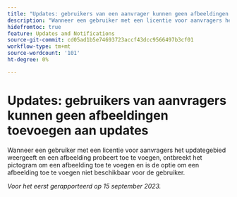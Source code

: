 ```yaml
---
title: "Updates: gebruikers van een aanvrager kunnen geen afbeeldingen aan updates toevoegen"
description: "Wanneer een gebruiker met een licentie voor aanvragers het updategebied weergeeft en een afbeelding probeert toe te voegen, ontbreekt het pictogram om een afbeelding toe te voegen en is de optie om een afbeelding toe te voegen niet beschikbaar voor de gebruiker."
hidefromtoc: true
feature: Updates and Notifications
source-git-commit: cd05ad1b5e74693723accf43dcc9566497b3cf01
workflow-type: tm+mt
source-wordcount: '101'
ht-degree: 0%

---
```



# Updates: gebruikers van aanvragers kunnen geen afbeeldingen toevoegen aan updates

Wanneer een gebruiker met een licentie voor aanvragers het updategebied weergeeft en een afbeelding probeert toe te voegen, ontbreekt het pictogram om een afbeelding toe te voegen en is de optie om een afbeelding toe te voegen niet beschikbaar voor de gebruiker.

_Voor het eerst gerapporteerd op 15 september 2023._
